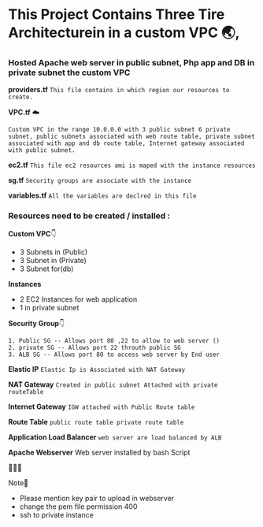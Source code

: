 # This Project Contains Three Tire Architecturein in a custom VPC :earth_asia:, 

  ### Hosted Apache web server in public subnet, Php app and DB in private subnet the custom VPC

**providers.tf**
 `This file contains in which region our resources to create.`

**VPC.tf** :cloud:
  
 `Custom VPC in the range 10.0.0.0 with 3 public subnet 6 private subnet, public subnets associated with web route table, private subnet associated with app and db route table, Internet gateway associated with public subnet.`

**ec2.tf**
  `This file ec2 resources ami is maped with the instance resources`

**sg.tf**
  `Security groups are associate with the instance`

**variables.tf**
  `All the variables are declred in this file`

### Resources need to be created / installed :

**Custom VPC**:point_down:

  + 3 Subnets in (Public)
  + 3 Subnet in (Private)
  + 3 Subnet for(db)

**Instances**
  - 2 EC2 Instances for web application
  - 1 in private subnet

**Security Group**:point_down:
  
    1. Public SG -- Allows port 80 ,22 to allow to web server ()
    2. private SG -- Allows port 22 throuth public SG
    3. ALB SG -- Allows port 80 to access web server by End user 


**Elastic IP** 
  `Elastic Ip is Associated with NAT Gateway`

**NAT Gateway**
  `Created in public subnet Attached with private routeTable`

**Internet Gateway**
  `IGW attached with Public Route table`

**Route Table**
  `public route table
  private route table`

**Application Load Balancer**
  `web server are load balanced by ALB`

**Apache Webserver**
  Web server installed by bash Script
  
  :pushpin::pushpin::pushpin:
  
  Note:orange_book:
   * Please mention key pair to upload in webserver
   * change the pem file permission 400
   * ssh to private instance


